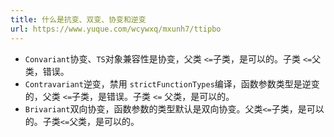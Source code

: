 ```yaml
---
title: 什么是抗变、双变、协变和逆变
url: https://www.yuque.com/wcywxq/mxunh7/ttipbo
---
```


- `Convariant`协变、`TS`对象兼容性是协变，父类 `<=`子类，是可以的。子类 `<=`父类，错误。
- `Contravariant`逆变，禁用 `strictFunctionTypes`编译，函数参数类型是逆变的，父类 `<=`子类，是错误。子类 `<=` 父类，是可以的。
- `Brivariant`双向协变，函数参数的类型默认是双向协变。父类`<=`子类，是可以的。子类`<=`父类，是可以的。
